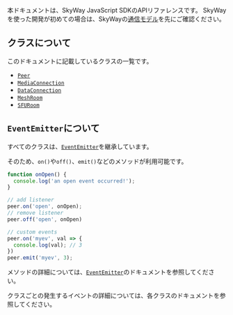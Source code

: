 本ドキュメントは、SkyWay JavaScript SDKのAPIリファレンスです。
SkyWayを使った開発が初めての場合は、SkyWayの[通信モデル](https://webrtc.ecl.ntt.com/communication-model.html)を先にご確認ください。

## クラスについて

このドキュメントに記載しているクラスの一覧です。

- [`Peer`](./peer)
- [`MediaConnection`](./mediaconnection)
- [`DataConnection`](./dataconnection)
- [`MeshRoom`](./meshroom)
- [`SFURoom`](./sfuroom)

## `EventEmitter`について

すべてのクラスは、[`EventEmitter`](https://nodejs.org/api/events.html#events_class_eventemitter)を継承しています。

そのため、`on()`や`off()`、`emit()`などのメソッドが利用可能です。

```js
function onOpen() {
  console.log('an open event occurred!');
}

// add listener
peer.on('open', onOpen);
// remove listener
peer.off('open', onOpen)

// custom events
peer.on('myev', val => {
  console.log(val); // 3
})
peer.emit('myev', 3);
```

メソッドの詳細については、[`EventEmitter`](https://nodejs.org/api/events.html#events_class_eventemitter)のドキュメントを参照してください。

クラスごとの発生するイベントの詳細については、各クラスのドキュメントを参照してください。
